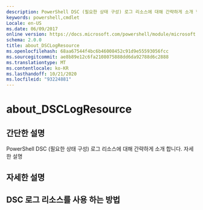 ```yaml
---
description: PowerShell DSC (필요한 상태 구성) 로그 리소스에 대해 간략하게 소개 합니다. 자세한 설명
keywords: powershell,cmdlet
Locale: en-US
ms.date: 06/09/2017
online version: https://docs.microsoft.com/powershell/module/microsoft.powershell.core/about/about_dsclogresource?view=powershell-5.1&WT.mc_id=ps-gethelp
schema: 2.0.0
title: about_DSCLogResource
ms.openlocfilehash: 68aa67544f4bc6b46008452c91d9e55593056fcc
ms.sourcegitcommit: ae8b89e12c6fa2108075888dd6da92788d6c2888
ms.translationtype: MT
ms.contentlocale: ko-KR
ms.lasthandoff: 10/21/2020
ms.locfileid: "93224881"
---
```

# <a name="about_dsclogresource"></a>about_DSCLogResource

## <a name="short-description"></a>간단한 설명

PowerShell DSC (필요한 상태 구성) 로그 리소스에 대해 간략하게 소개 합니다. 자세한 설명

## <a name="long-description"></a>자세한 설명

## <a name="how-to-use-the-dsc-log-resource"></a>DSC 로그 리소스를 사용 하는 방법
